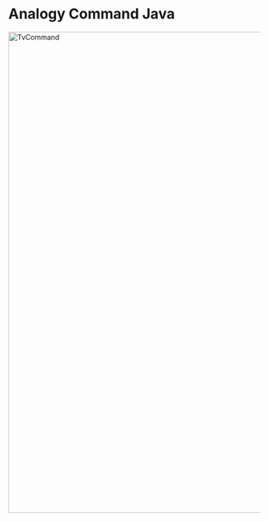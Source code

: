 # Analogy Command Java
<img width="960" alt="TvCommand" src="https://github.com/user-attachments/assets/bdf2c8d0-2598-4789-9764-a59987c60352">
